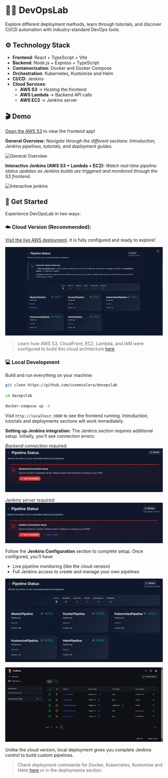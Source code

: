 # 🐳🧪 DevOpsLab
Explore different deployment methods, learn through tutorials, and discover CI/CD automation with industry-standard DevOps tools.

## ⚙ Technology Stack
- **Frontend**: React + TypeScript + Vite
- **Backend**: Node.js + Express + TypeScript
- **Containerization**: Docker and Docker Compose
- **Orchestration**: Kubernetes, Kustomize and Helm
- **CI/CD**: Jenkins
- **Cloud Services**:
  - **AWS S3** → Hosting the frontend
  - **AWS Lambda** → Backend API calls
  - **AWS EC2** → Jenkins server

## 🎬 Demo
[Open the AWS S3](https://d3nl9bq5so9qcn.cloudfront.net/) to view the frontend app!

**General Overview:**
*Navigate through the different sections: Introduction, Jenkins pipelines, tutorials, and deployment guides.*

![General Overview](./readme-content/general-overview.gif)


**Interactive Jenkins (AWS S3 + Lambda + EC2):**
*Watch real-time pipeline status updates as Jenkins builds are triggered and monitored through the S3 frontend.*

![Interactive jenkins](./readme-content/interactive-jenkins.gif)

## 🚀 Get Started
Experience DevOpsLab in two ways:

### ☁️ Cloud Version (Recommended):

[Visit the live AWS deployment](https://d3nl9bq5so9qcn.cloudfront.net/). It is fully configured and ready to explore!

![cloud-pipeline-status-working](./readme-content/cloud-pipeline-status-working.png)

> Learn how AWS S3, CloudFront, EC2, Lambda, and IAM were configured to build this cloud architecture [here](./README-aws.md).

### 💻 Local Development

Build and run everything on your machine:
```bash
git clone https://github.com/cosmevalera/devopslab

cd devopslab

docker-compose up -d
```
Visit `http://localhost:3000` to see the frontend running. Introduction, tutorials and deployments sections will work immediately.

**Setting up Jenkins integration:**
The Jenkins section requires additional setup. Initially, you'll see connection errors:

*Backend connection required:*
![pipeline-status-back-error](./readme-content/pipeline-status-back-error.png)

*Jenkins server required:*
![pipeline-status-jenkins-error](./readme-content/pipeline-status-jenkins-error.png)

Follow the **Jenkins Configuration** section to complete setup. Once configured, you'll have:
- Live pipeline monitoring (like the cloud version)
- Full Jenkins access to create and manage your own pipelines

![pipeline-status-working](./readme-content/pipeline-status-working.png)

![local-jenkins](./readme-content/local-jenkins.png)

Unlike the cloud version, local deployment gives you complete Jenkins control to build custom pipelines.

> Check deployment commands for Docker, Kubernetes, Kustomize and Helm [here](./README-command.md) or in the deployments section.